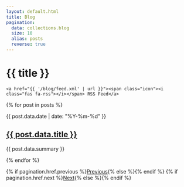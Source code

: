 ```yaml
---
layout: default.html
title: Blog
pagination:
  data: collections.blog
  size: 10
  alias: posts
  reverse: true
---
```

<div class="inner-container">

  <div class="blog-head">

  # {{ title }}

    <a href="{{ '/blog/feed.xml' | url }}"><span class="icon"><i class="fas fa-rss"></i></span> RSS Feed</a>

  </div>



  {% for post in posts %}
  <div class="card">
    <span class="tag is-dark">{{ post.data.date | date: "%Y-%m-%d" }}</span> 
    <h2 class="title"><a href="{{ post.url | url }}">{{ post.data.title }}</a></h2>
    <p class="summary">{{ post.data.summary }}</p>
  </div>

  {% endfor %}

  <div class="buttons">
  {% if pagination.href.previous %}<a class="button" href="{{ pagination.href.previous | url }}">Previous</a>{% else %}{% endif %}
  {% if pagination.href.next %}<a class="button" href="{{ pagination.href.next | url }}">Next</a>{% else %}{% endif %}
  </div>

</div>

